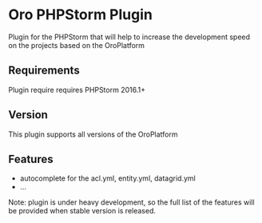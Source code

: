 Oro PHPStorm Plugin
========================
Plugin for the PHPStorm that will help to increase the development speed on the projects based on the OroPlatform

Requirements
-----------------------------
Plugin require requires PHPStorm 2016.1+

Version
-----------------------------
This plugin supports all versions of the OroPlatform

Features
-----------------------------
- autocomplete for the acl.yml, entity.yml, datagrid.yml
- ...

Note: plugin is under heavy development, so the full list of the features will be provided when stable version is released.


